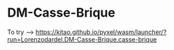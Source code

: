 # DM-Casse-Brique

To try --> https://kitao.github.io/pyxel/wasm/launcher/?run=Lorenzodardel.DM-Casse-Brique.casse-brique
